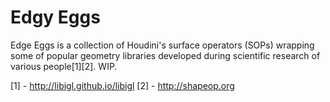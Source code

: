 # Edgy Eggs 
Edge Eggs is a collection of Houdini's surface operators (SOPs) wrapping some of popular geometry libraries developed during scientific research of various people[1][2]. WIP.

[1] - http://libigl.github.io/libigl
[2] - http://shapeop.org 